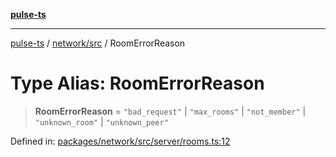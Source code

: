 [**pulse-ts**](../../../README.md)

***

[pulse-ts](../../../README.md) / [network/src](../README.md) / RoomErrorReason

# Type Alias: RoomErrorReason

> **RoomErrorReason** = `"bad_request"` \| `"max_rooms"` \| `"not_member"` \| `"unknown_room"` \| `"unknown_peer"`

Defined in: [packages/network/src/server/rooms.ts:12](https://github.com/jlehett/pulse-ts/blob/4869ef2c4af7bf37d31e2edd2d6d1ba148133fb2/packages/network/src/server/rooms.ts#L12)
